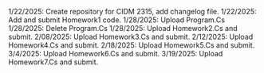 1/22/2025: Create repository for CIDM 2315, add changelog file.
1/22/2025: Add and submit Homework1 code.
1/28/2025: Upload Program.Cs
1/28/2025: Delete Program.Cs
1/28/2025: Upload Homework2.Cs and submit.
2/08/2025: Upload Homework3.Cs and submit.
2/12/2025: Upload Homework4.Cs and submit.
2/18/2025: Upload Homework5.Cs and submit.
3/4/2025: Upload Homework6.Cs and submit.
3/19/2025: Upload Homework7.Cs and submit.
